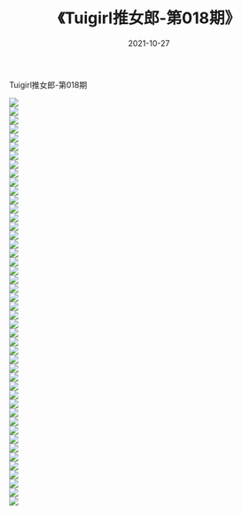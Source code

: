 ﻿---
layout: post
title:  《Tuigirl推女郎-第018期》
date:   2021-10-27
img: http://imgx.orgx.ga/漏D/网络美图/2021/Tuigirl推女郎-第018期/000.jpg
categories: [美女, 清纯, 唯美]
---

Tuigirl推女郎-第018期

  ![](http://imgx.orgx.ga/漏D/网络美图/2021/Tuigirl推女郎-第018期/001.jpg) <br> ![](http://imgx.orgx.ga/漏D/网络美图/2021/Tuigirl推女郎-第018期/002.jpg) <br> ![](http://imgx.orgx.ga/漏D/网络美图/2021/Tuigirl推女郎-第018期/003.jpg) <br> ![](http://imgx.orgx.ga/漏D/网络美图/2021/Tuigirl推女郎-第018期/004.jpg) <br> ![](http://imgx.orgx.ga/漏D/网络美图/2021/Tuigirl推女郎-第018期/005.jpg) <br> ![](http://imgx.orgx.ga/漏D/网络美图/2021/Tuigirl推女郎-第018期/006.jpg) <br> ![](http://imgx.orgx.ga/漏D/网络美图/2021/Tuigirl推女郎-第018期/007.jpg) <br> ![](http://imgx.orgx.ga/漏D/网络美图/2021/Tuigirl推女郎-第018期/008.jpg) <br> ![](http://imgx.orgx.ga/漏D/网络美图/2021/Tuigirl推女郎-第018期/009.jpg) <br> ![](http://imgx.orgx.ga/漏D/网络美图/2021/Tuigirl推女郎-第018期/010.jpg) <br> ![](http://imgx.orgx.ga/漏D/网络美图/2021/Tuigirl推女郎-第018期/011.jpg) <br> ![](http://imgx.orgx.ga/漏D/网络美图/2021/Tuigirl推女郎-第018期/012.jpg) <br> ![](http://imgx.orgx.ga/漏D/网络美图/2021/Tuigirl推女郎-第018期/013.jpg) <br> ![](http://imgx.orgx.ga/漏D/网络美图/2021/Tuigirl推女郎-第018期/014.jpg) <br> ![](http://imgx.orgx.ga/漏D/网络美图/2021/Tuigirl推女郎-第018期/015.jpg) <br> ![](http://imgx.orgx.ga/漏D/网络美图/2021/Tuigirl推女郎-第018期/016.jpg) <br> ![](http://imgx.orgx.ga/漏D/网络美图/2021/Tuigirl推女郎-第018期/017.jpg) <br> ![](http://imgx.orgx.ga/漏D/网络美图/2021/Tuigirl推女郎-第018期/018.jpg) <br> ![](http://imgx.orgx.ga/漏D/网络美图/2021/Tuigirl推女郎-第018期/019.jpg) <br> ![](http://imgx.orgx.ga/漏D/网络美图/2021/Tuigirl推女郎-第018期/020.jpg) <br> ![](http://imgx.orgx.ga/漏D/网络美图/2021/Tuigirl推女郎-第018期/021.jpg) <br> ![](http://imgx.orgx.ga/漏D/网络美图/2021/Tuigirl推女郎-第018期/022.jpg) <br> ![](http://imgx.orgx.ga/漏D/网络美图/2021/Tuigirl推女郎-第018期/023.jpg) <br> ![](http://imgx.orgx.ga/漏D/网络美图/2021/Tuigirl推女郎-第018期/024.jpg) <br> ![](http://imgx.orgx.ga/漏D/网络美图/2021/Tuigirl推女郎-第018期/025.jpg) <br> ![](http://imgx.orgx.ga/漏D/网络美图/2021/Tuigirl推女郎-第018期/026.jpg) <br> ![](http://imgx.orgx.ga/漏D/网络美图/2021/Tuigirl推女郎-第018期/027.jpg) <br> ![](http://imgx.orgx.ga/漏D/网络美图/2021/Tuigirl推女郎-第018期/028.jpg) <br> ![](http://imgx.orgx.ga/漏D/网络美图/2021/Tuigirl推女郎-第018期/029.jpg) <br> ![](http://imgx.orgx.ga/漏D/网络美图/2021/Tuigirl推女郎-第018期/030.jpg) <br> ![](http://imgx.orgx.ga/漏D/网络美图/2021/Tuigirl推女郎-第018期/031.jpg) <br> ![](http://imgx.orgx.ga/漏D/网络美图/2021/Tuigirl推女郎-第018期/032.jpg) <br> ![](http://imgx.orgx.ga/漏D/网络美图/2021/Tuigirl推女郎-第018期/033.jpg) <br> ![](http://imgx.orgx.ga/漏D/网络美图/2021/Tuigirl推女郎-第018期/034.jpg) <br> ![](http://imgx.orgx.ga/漏D/网络美图/2021/Tuigirl推女郎-第018期/035.jpg) <br> ![](http://imgx.orgx.ga/漏D/网络美图/2021/Tuigirl推女郎-第018期/036.jpg) <br> ![](http://imgx.orgx.ga/漏D/网络美图/2021/Tuigirl推女郎-第018期/037.jpg) <br> ![](http://imgx.orgx.ga/漏D/网络美图/2021/Tuigirl推女郎-第018期/038.jpg) <br> ![](http://imgx.orgx.ga/漏D/网络美图/2021/Tuigirl推女郎-第018期/039.jpg) <br> ![](http://imgx.orgx.ga/漏D/网络美图/2021/Tuigirl推女郎-第018期/040.jpg) <br> ![](http://imgx.orgx.ga/漏D/网络美图/2021/Tuigirl推女郎-第018期/041.jpg) <br> ![](http://imgx.orgx.ga/漏D/网络美图/2021/Tuigirl推女郎-第018期/042.jpg) <br> ![](http://imgx.orgx.ga/漏D/网络美图/2021/Tuigirl推女郎-第018期/043.jpg) <br> ![](http://imgx.orgx.ga/漏D/网络美图/2021/Tuigirl推女郎-第018期/044.jpg) <br> ![](http://imgx.orgx.ga/漏D/网络美图/2021/Tuigirl推女郎-第018期/045.jpg) <br> ![](http://imgx.orgx.ga/漏D/网络美图/2021/Tuigirl推女郎-第018期/046.jpg) <br>